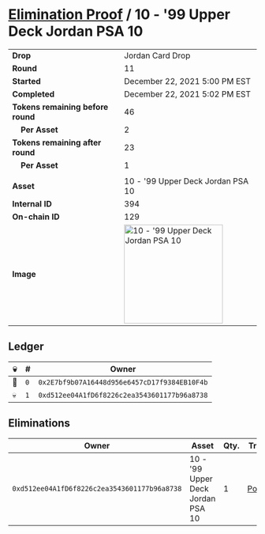# [Elimination Proof](./readme.md) / 10 - &#039;99 Upper Deck Jordan PSA 10

|||
|---|---|
| **Drop** | Jordan Card Drop |
| **Round** | 11 |
| **Started** | December 22, 2021 5:00 PM EST |
| **Completed** | December 22, 2021 5:02 PM EST |
| **Tokens remaining before round** | 46 |
| **&nbsp;&nbsp;&nbsp;&nbsp;Per Asset** | 2 |
| **Tokens remaining after round** | 23 |
| **&nbsp;&nbsp;&nbsp;&nbsp;Per Asset** | 1 |
| | |
| **Asset** | 10 - &#039;99 Upper Deck Jordan PSA 10 |
| **Internal ID** | 394 |
| **On-chain ID** | 129 |
| **Image** | <img src="https://tcdn.blokpax.com/95149d1f-6251-4858-93f7-5f852f51161b/c2024f31010a29346bb080cb98c0369101b2b4a84de99b7c0d33927e450aa157.jpg" height="200" alt="10 - &#039;99 Upper Deck Jordan PSA 10" /> |

## Ledger

| 💀 | # | Owner |
| --- | --- | --- |
| 👑 | `0` | `0x2E7bf9b07A16448d956e6457cD17f9384EB10F4b` |
| 💀 | `1` | `0xd512ee04A1fD6f8226c2ea3543601177b96a8738` |


## Eliminations

| Owner | Asset | Qty. | Transaction |
| --- | --- | --- | --- |
| `0xd512ee04A1fD6f8226c2ea3543601177b96a8738` | 10 - '99 Upper Deck Jordan PSA 10 | 1 | [Polygonscan](https://polygonscan.com/tx/0x7e8360c3c001e7a04f24af933412b1b2dad38885fa4057cf6f82c1507cc1fb44) |
